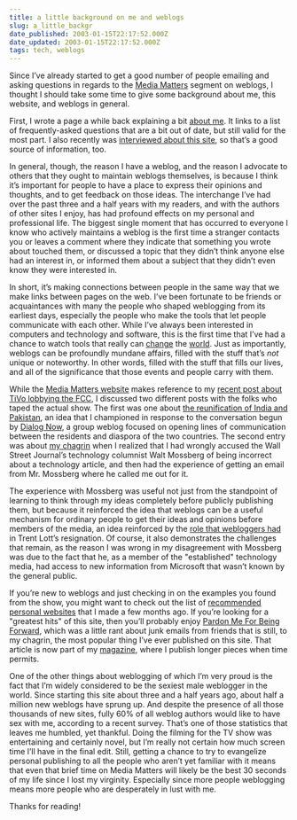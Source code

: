```yaml
---
title: a little background on me and weblogs
slug: a_little_backgr
date_published: 2003-01-15T22:17:52.000Z
date_updated: 2003-01-15T22:17:52.000Z
tags: tech, weblogs
---
```


Since I’ve already started to get a good number of people emailing and asking questions in regards to the [Media Matters](http://www.pbs.org/wnet/mediamatters/303/) segment on weblogs, I thought I should take some time to give some background about me, this website, and weblogs in general.

First, I wrote a page a while back explaining a bit [about me](http://www.dashes.com/anil/?about). It links to a list of frequently-asked questions that are a bit out of date, but still valid for the most part. I also recently was [interviewed about this site](http://www.kiruba.com/anil.html), so that’s a good source of information, too.

In general, though, the reason I have a weblog, and the reason I advocate to others that they ought to maintain weblogs themselves, is because I think it’s important for people to have a place to express their opinions and thoughts, and to get feedback on those ideas. The interchange I’ve had over the past three and a half years with my readers, and with the authors of other sites I enjoy, has had profound effects on my personal and professional life. The biggest single moment that has occurred to everyone I know who actively maintains a weblog is the first time a stranger contacts you or leaves a comment where they indicate that something you wrote about touched them, or discussed a topic that they didn’t think anyone else had an interest in, or informed them about a subject that they didn’t even know they were interested in.

In short, it’s making connections between people in the same way that we make links between pages on the web. I’ve been fortunate to be friends or acquaintances with many the people who shaped weblogging from its earliest days, especially the people who make the tools that let people communicate with each other. While I’ve always been interested in computers and technology and software, this is the first time that I’ve had a chance to watch tools that really can [change](http://shift.com/content/web/391/1.html) the [world](http://www.wired.com/news/culture/0,1284,56978,00.html). Just as importantly, weblogs can be profoundly mundane affairs, filled with the stuff that’s *not* unique or noteworthy. In other words, filled with the stuff that fills our lives, and all of the significance that those events and people carry with them.

While the [Media Matters website](http://www.pbs.org/wnet/mediamatters/303/blog/dash.html) makes reference to my [recent post about TiVo lobbying the FCC](http://www.dashes.com/anil/index.php?archives/004693.php), I discussed two different posts with the folks who taped the actual show. The first was one about [the reunification of India and Pakistan](http://www.dashes.com/anil/index.php?archives/001489.php), an idea that I championed in response to the conversation begun by [Dialog Now](http://www.dialognow.org/), a group weblog focused on opening lines of communication between the residents and diaspora of the two countries. The second entry was about [my chagrin](http://www.dashes.com/anil/index.php?archives/001889.php) when I realized that I had wrongly accused the Wall Street Journal’s technology columnist Walt Mossberg of being incorrect about a technology article, and then had the experience of getting an email from Mr. Mossberg where he called me out for it.

The experience with Mossberg was useful not just from the standpoint of learning to think through my ideas completely before publicly publishing them, but because it reinforced the idea that weblogs can be a useful mechanism for ordinary people to get their ideas and opinions before members of the media, an idea reinforced by the [role that webloggers had](http://www.nypost.com/postopinion/opedcolumnists/51499.htm) in Trent Lott’s resignation. Of course, it also demonstrates the challenges that remain, as the reason I was wrong in my disagreement with Mossberg was due to the fact that he, as a member of the "established" technology media, had access to new information from Microsoft that wasn’t known by the general public.

If you’re new to weblogs and just checking in on the examples you found from the show, you might want to check out the list of [recommended personal websites](http://www.dashes.com/anil/index.php?archives/003325.php) that I made a few months ago. If you’re looking for a "greatest hits" of this site, then you’ll probably enjoy [Pardon Me For Being Forward](http://www.dashes.com/magazine/backissues/pardon_me_for_being_forward.php), which was a little rant about junk emails from friends that is still, to my chagrin, the most popular thing I’ve ever published on this site. That article is now part of my [magazine](http://www.dashes.com/magazine/), where I publish longer pieces when time permits.

One of the other things about weblogging of which I’m very proud is the fact that I’m widely considered to be the sexiest male weblogger in the world. Since starting this site about three and a half years ago, about half a million new weblogs have sprung up. And despite the presence of all those thousands of new sites, fully 60% of all weblog authors would like to have sex with me, according to a recent survey. That’s one of those statistics that leaves me humbled, yet thankful. Doing the filming for the TV show was entertaining and certainly novel, but I’m really not certain how much screen time I’ll have in the final edit. Still, getting a chance to try to evangelize personal publishing to all the people who aren’t yet familiar with it means that even that brief time on Media Matters will likely be the best 30 seconds of my life since I lost my virginity. Especially since more people weblogging means more people who are desperately in lust with me.

Thanks for reading!
